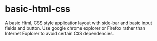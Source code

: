 # basic-html-css
A basic Html, CSS style application layout with side-bar and basic input fields and button.
Use google chrome explorer or Firefox rather than Internet 
Explorer to avoid certain CSS dependencies.
